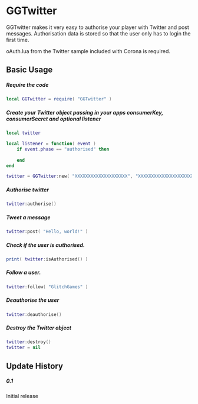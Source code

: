 GGTwitter
============

GGTwitter makes it very easy to authorise your player with Twitter and post messages. 
Authorisation data is stored so that the user only has to login the first time.

oAuth.lua from the Twitter sample included with Corona is required.

Basic Usage
-------------------------

##### Require the code
```lua
local GGTwitter = require( "GGTwitter" )
```

##### Create your Twitter object passing in your apps consumerKey, consumerSecret and optional listener
```lua
local twitter

local listener = function( event )
	if event.phase == "authorised" then
		
	end
end

twitter = GGTwitter:new( "XXXXXXXXXXXXXXXXXXXX", "XXXXXXXXXXXXXXXXXXXXXXXXXXXXXXXXXXXXXXXXX", listener )
```

##### Authorise twitter
```lua
twitter:authorise()
```

##### Tweet a message
```lua
twitter:post( "Hello, world!" )
```

##### Check if the user is authorised.
```lua
print( twitter:isAuthorised() )
```

##### Follow a user.
```lua
twitter:follow( "GlitchGames" )
```

##### Deauthorise the user
```lua
twitter:deauthorise()
```

##### Destroy the Twitter object
```lua
twitter:destroy()
twitter = nil
```

Update History
-------------------------

##### 0.1
Initial release